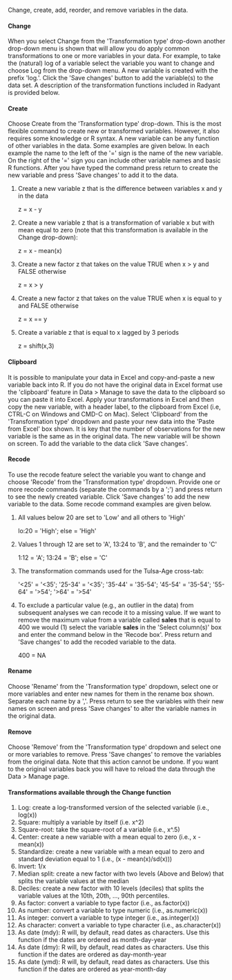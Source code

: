 Change, create, add, reorder, and remove variables in the data.

#### Change

When you select Change from the 'Transformation type' drop-down another drop-down menu is shown that will allow you do apply common transformations to one or more variables in your data. For example, to take the (natural) log of a variable select the variable you want to change and choose Log from the drop-down menu. A new variable is created with the prefix 'log.'. Click the 'Save changes' button to add the variable(s) to the data set. A description of the transformation functions included in Radyant is provided below.

#### Create

Choose Create from the 'Transformation type' drop-down. This is the most flexible command to create new or transformed variables. However, it also requires some knowledge or R syntax. A new variable can be any function of other variables in the data. Some examples are given below. In each example the name to the left of the '=' sign is the name of the new variable. On the right of the '=' sign you can include other variable names and basic R functions. After you have typed the command press return to create the new variable and press 'Save changes' to add it to the data.

1. Create a new variable z that is the difference between variables x and y in the data

	z = x - y

2. Create a new variable z that is a transformation of variable x but with mean equal to zero (note that this transformation is available in the Change drop-down):

	z = x - mean(x)

3. Create a new factor z that takes on the value TRUE when x > y and FALSE otherwise

	z = x > y

4. Create a new factor z that takes on the value TRUE when x is equal to y and FALSE otherwise

	z = x == y

5. Create a variable z that is equal to x lagged by 3 periods

	z = shift(x,3)

#### Clipboard

It is possible to manipulate your data in Excel and copy-and-paste a new variable back into R. If you do not have the original data in Excel format use the 'clipboard' feature in Data > Manage to save the data to the clipboard so you can paste it into Excel. Apply your transformations in Excel and then copy the new variable, with a header label, to the clipboard from Excel (i.e, CTRL-C on Windows and CMD-C on Mac). Select 'Clipboard' from the 'Transformation type' dropdown and paste your new data into the 'Paste from Excel' box shown. It is key that the number of observations for the new variable is the same as in the original data. The new variable will be  shown on screen. To add the variable to the data click 'Save changes'.

#### Recode

To use the recode feature select the variable you want to change and choose 'Recode' from the 'Transformation type' dropdown. Provide one or more recode commands (separate the commands by a ';') and press return to see the newly created variable. Click 'Save changes' to add the new variable to the data. Some recode command examples are given below.

1. All values below 20 are set to 'Low' and all others to 'High'

	lo:20 = 'High'; else = 'High'

2. Values 1 through 12 are set to 'A', 13:24 to 'B', and the remainder to 'C'

	1:12 = 'A'; 13:24 = 'B'; else = 'C'

3.	The transformation commands used for the Tulsa-Age cross-tab:

	'<25' = '<35'; '25-34' = '<35'; '35-44' = '35-54'; '45-54' = '35-54'; '55-64' = '>54'; '>64' = '>54'

4. To exclude a particular value (e.g., an outlier in the data) from subsequent analyses we can recode it to a missing value. If we want to remove the maximum value from a variable called __sales__ that is equal to 400 we would (1) select the variable __sales__ in the 'Select column(s)' box and enter the command below in the 'Recode box'. Press return and 'Save changes' to add the recoded variable to the data. 

	400 = NA

#### Rename

Choose 'Rename' from the 'Transformation type' dropdown, select one or more variables and enter new names for them in the rename box shown. Separate each name by a ','. Press return to see the variables with their new names on screen and  press 'Save changes' to alter the variable names in the original data.

#### Remove

Choose 'Remove' from the 'Transformation type' dropdown and select one or more variables to remove. Press 'Save changes' to remove the variables from the original data. Note that this action cannot be undone. If you want to the original variables back you will have to reload the data through the Data > Manage page.

#### Transformations available through the Change function

1. Log: create a log-transformed version of the selected variable (i.e., log(x))
2. Square: multiply a variable by itself (i.e. x^2) 
3. Square-root: take the square-root of a variable (i.e., x^.5)
4. Center: create a new variable with a mean equal to zero (i.e., x - mean(x))
5. Standardize: create a new variable with a mean equal to zero and standard deviation equal to 1 (i.e., (x - mean(x)/sd(x)))
6. Invert: 1/x
7. Median split: create a new factor with two levels (Above and Below) that splits the variable values at the median
8. Deciles: create a new factor with 10 levels (deciles) that splits the variable values at the 10th, 20th, ..., 90th percentiles.
9. As factor: convert a variable to type factor (i.e., as.factor(x))
10. As number: convert a variable to type numeric (i.e., as.numeric(x))
11. As integer: convert a variable to type integer (i.e., as.integer(x))
12. As character: convert a variable to type character (i.e., as.character(x))
13. As date (mdy): R will, by default, read dates as characters. Use this function if the dates are ordered as month-day-year
14. As date (dmy): R will, by default, read dates as characters. Use this function if the dates are ordered as day-month-year
15. As date (ymd): R will, by default, read dates as characters. Use this function if the dates are ordered as year-month-day

